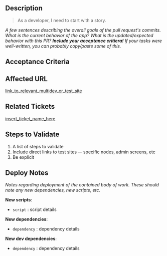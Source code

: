 ## Description
> As a developer, I need to start with a story.

_A few sentences describing the overall goals of the pull request's commits.
What is the current behavior of the app? What is the updated/expected behavior
with this PR? **Include your acceptance critiera!** If your tasks were well-written, you can probably copy/paste some of this._

## Acceptance Criteria


## Affected URL
[link_to_relevant_multidev_or_test_site](insert_link_here)


## Related Tickets
[insert_ticket_name_here](insert_link_here)


## Steps to Validate
1. A list of steps to validate
1. Include direct links to test sites -- specific nodes, admin screens, etc
1. Be explicit


## Deploy Notes
_Notes regarding deployment of the contained body of work. These should note any
new dependencies, new scripts, etc._

**New scripts**:

- `script` : script details

**New dependencies**:

- `dependency` : dependency details

**New dev dependencies**:

- `dependency` : dependency details
